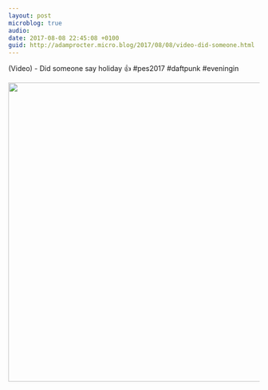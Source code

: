 ```yaml
---
layout: post
microblog: true
audio: 
date: 2017-08-08 22:45:08 +0100
guid: http://adamprocter.micro.blog/2017/08/08/video-did-someone.html
---
```

(Video) - Did someone say holiday 👍 #pes2017 #daftpunk #eveningin

<img src="http://discursive.adamprocter.co.uk/uploads/2017/a9cdbee2b2.jpg" width="600" height="600" />
